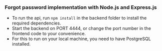### Forgot password implementation with Node.js and Express.js ###

* To run the api, run ` npm install ` in the backend folder to install the required dependencies.
* Start the backend on PORT 4444, or change the port number in the frontend code to your convenience.
* For this to run on your local machine, you need to have PostgreSQL installed. 
 